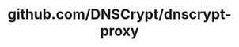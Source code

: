 ---
layout: post
title: github.com/DNSCrypt/dnscrypt-proxy
categories: link
tags: [انگلیسی, گیت‌هاب, برنامه‌نویسی]
---